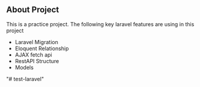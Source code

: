 ## About Project

This is a practice project. The following key laravel features are using in this project

- Laravel Migration
- Eloquent Relationship
- AJAX fetch api
- RestAPI Structure
- Models

"# test-laravel" 
